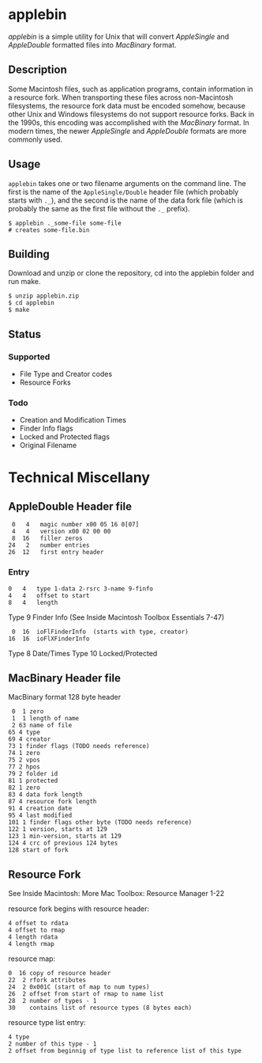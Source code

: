 # applebin
*applebin* is a simple utility for Unix that will convert *AppleSingle* and *AppleDouble*
formatted files into *MacBinary* format.

## Description
Some Macintosh files, such as application programs, contain information in a
resource fork. When transporting these files across non-Macintosh filesystems,
the resource fork data must be encoded somehow, because other Unix and Windows filesystems
do not support resource forks. Back in the 1990s, this encoding was accomplished 
with the *MacBinary* format. In modern times, the newer *AppleSingle* and *AppleDouble*
formats are more commonly used.

## Usage
`applebin` takes one or two filename arguments on the command line. The first is
the name of the `AppleSingle/Double` header file (which probably starts with
`._`), and the second is the name of the data fork file (which is probably the
same as the first file without the `._` prefix).

``` shell
$ applebin ._some-file some-file
# creates some-file.bin
```

## Building
Download and unzip or clone the repository, cd into the applebin folder and run make.

``` shell
$ unzip applebin.zip
$ cd applebin
$ make
```

## Status
### Supported
- File Type and Creator codes
- Resource Forks

### Todo
* Creation and Modification Times
* Finder Info flags
* Locked and Protected flags
* Original Filename

# Technical Miscellany
## AppleDouble Header file

     0   4   magic number x00 05 16 0[07]
     4   4   version x00 02 00 00
     8  16   filler zeros
    24   2   number entries
    26  12   first entry header

### Entry

    0   4   type 1-data 2-rsrc 3-name 9-finfo
    4   4   offset to start
    8   4   length

Type 9 Finder Info (See Inside Macintosh Toolbox Essentials 7-47)

     0  16  ioFlFinderInfo  (starts with type, creator)
    16  16  ioFlXFinderInfo

Type 8 Date/Times
Type 10 Locked/Protected

## MacBinary Header file
MacBinary format 128 byte header

     0  1 zero
     1  1 length of name
     2 63 name of file
    65 4 type
    69 4 creator
    73 1 finder flags (TODO needs reference)
    74 1 zero
    75 2 vpos
    77 2 hpos
    79 2 folder id
    81 1 protected
    82 1 zero
    83 4 data fork length
    87 4 resource fork length
    91 4 creation date
    95 4 last modified
    101 1 finder flags other byte (TODO needs reference)
    122 1 version, starts at 129
    123 1 min-version, starts at 129
    124 4 crc of previous 124 bytes
    128 start of fork

## Resource Fork
See Inside Macintosh: More Mac Toolbox: Resource Manager 1-22

resource fork begins with resource header:

    4 offset to rdata
    4 offset to rmap
    4 length rdata
    4 length rmap

resource map:

    0  16 copy of resource header
    22  2 rfork attributes
    24  2 0x001C (start of map to num types)
    26  2 offset from start of rmap to name list
    28  2 number of types - 1
    30    contains list of resource types (8 bytes each)

resource type list entry:

    4 type
    2 number of this type - 1
    2 offset from beginnig of type list to reference list of this type

